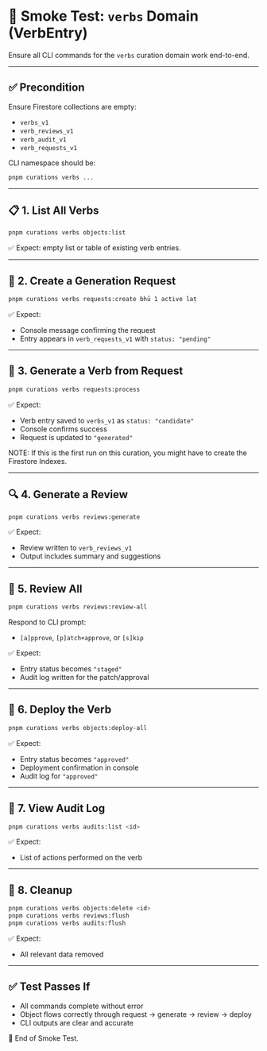 # 🧪 Smoke Test: `verbs` Domain (VerbEntry)

Ensure all CLI commands for the `verbs` curation domain work end-to-end.

---

## ✅ Precondition

Ensure Firestore collections are empty:

- `verbs_v1`
- `verb_reviews_v1`
- `verb_audit_v1`
- `verb_requests_v1`

CLI namespace should be:

```bash
pnpm curations verbs ...
```

---

## 📋 1. List All Verbs

```bash
pnpm curations verbs objects:list
```

✅ Expect: empty list or table of existing verb entries.

---

## 🧠 2. Create a Generation Request

```bash
pnpm curations verbs requests:create bhū 1 active laṭ
```

✅ Expect:

- Console message confirming the request
- Entry appears in `verb_requests_v1` with `status: "pending"`

---

## 🤖 3. Generate a Verb from Request

```bash
pnpm curations verbs requests:process
```

✅ Expect:

- Verb entry saved to `verbs_v1` as `status: "candidate"`
- Console confirms success
- Request is updated to `"generated"`

NOTE: If this is the first run on this curation, you might have to create the Firestore Indexes.

---

## 🔍 4. Generate a Review

```bash
pnpm curations verbs reviews:generate
```

✅ Expect:

- Review written to `verb_reviews_v1`
- Output includes summary and suggestions

---

## 🔎 5. Review All

```bash
pnpm curations verbs reviews:review-all
```

Respond to CLI prompt:

- `[a]pprove`, `[p]atch+approve`, or `[s]kip`

✅ Expect:

- Entry status becomes `"staged"`
- Audit log written for the patch/approval

---

## 🚀 6. Deploy the Verb

```bash
pnpm curations verbs objects:deploy-all
```

✅ Expect:

- Entry status becomes `"approved"`
- Deployment confirmation in console
- Audit log for `"approved"`

---

## 🧾 7. View Audit Log

```bash
pnpm curations verbs audits:list <id>
```

✅ Expect:

- List of actions performed on the verb

---

## 🧹 8. Cleanup

```bash
pnpm curations verbs objects:delete <id>
pnpm curations verbs reviews:flush
pnpm curations verbs audits:flush
```

✅ Expect:

- All relevant data removed

---

## ✅ Test Passes If

- All commands complete without error
- Object flows correctly through request → generate → review → deploy
- CLI outputs are clear and accurate

💚 End of Smoke Test.

